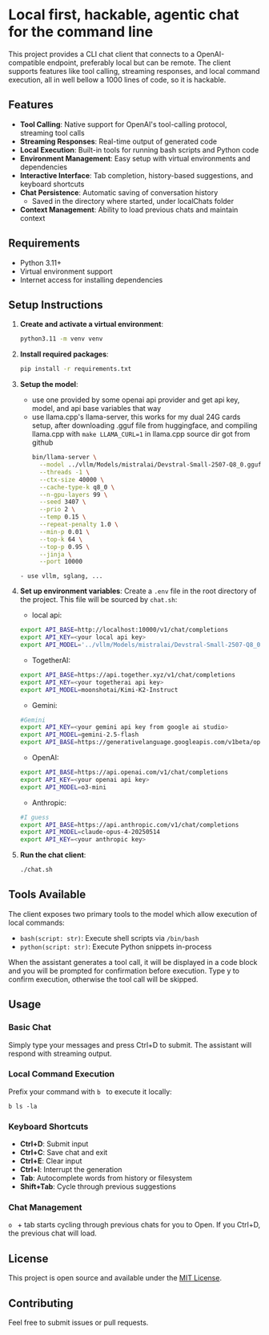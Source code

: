 # Local first, hackable, agentic chat for the command line

This project provides a CLI chat client that connects to a OpenAI-compatible endpoint, preferably local but can be remote.
The client supports features like tool calling, streaming responses, and local command execution, all in well bellow a 1000 lines of code, so it is hackable.

## Features

- **Tool Calling**: Native support for OpenAI's tool-calling protocol, streaming tool calls
- **Streaming Responses**: Real-time output of generated code
- **Local Execution**: Built-in tools for running bash scripts and Python code
- **Environment Management**: Easy setup with virtual environments and dependencies
- **Interactive Interface**: Tab completion, history-based suggestions, and keyboard shortcuts
- **Chat Persistence**: Automatic saving of conversation history
    - Saved in the directory where started, under localChats folder
- **Context Management**: Ability to load previous chats and maintain context

## Requirements

- Python 3.11+
- Virtual environment support
- Internet access for installing dependencies

## Setup Instructions

1. **Create and activate a virtual environment**:
   ```bash
   python3.11 -m venv venv
   ```

2. **Install required packages**:
   ```bash
   pip install -r requirements.txt
   ```

3. **Setup the model**:
   - use one provided by some openai api provider and get api key, model, and api base variables that way
   - use llama.cpp's llama-server, this works for my dual 24G cards setup, after downloading .gguf file from huggingface, and compiling llama.cpp with `make LLAMA_CURL=1` in llama.cpp source dir got from github
      ```bash
      bin/llama-server \
        --model ../vllm/Models/mistralai/Devstral-Small-2507-Q8_0.gguf \
        --threads -1 \
        --ctx-size 40000 \
        --cache-type-k q8_0 \
        --n-gpu-layers 99 \
        --seed 3407 \
        --prio 2 \
        --temp 0.15 \
        --repeat-penalty 1.0 \
        --min-p 0.01 \
        --top-k 64 \
        --top-p 0.95 \
        --jinja \
        --port 10000
    ```
    - use vllm, sglang, ...

4. **Set up environment variables**:
   Create a `.env` file in the root directory of the project. This file will be sourced by `chat.sh`:

   - local api:
   ```bash
   export API_BASE=http://localhost:10000/v1/chat/completions
   export API_KEY=<your local api key>
   export API_MODEL='../vllm/Models/mistralai/Devstral-Small-2507-Q8_0.gguf'
   ```

   - TogetherAI:
   ```bash
   export API_BASE=https://api.together.xyz/v1/chat/completions
   export API_KEY=<your togetherai api key>
   export API_MODEL=moonshotai/Kimi-K2-Instruct
   ```

   - Gemini:
   ```bash
   #Gemini
   export API_KEY=<your gemini api key from google ai studio>
   export API_MODEL=gemini-2.5-flash
   export API_BASE=https://generativelanguage.googleapis.com/v1beta/openai/chat/completions
   ```

   - OpenAI:
   ```bash
   export API_BASE=https://api.openai.com/v1/chat/completions
   export API_KEY=<your openai api key>
   export API_MODEL=o3-mini
   ```

   - Anthropic:
   ```bash
   #I guess
   export API_BASE=https://api.anthropic.com/v1/chat/completions
   export API_MODEL=claude-opus-4-20250514
   export API_KEY=<your anthropic key>
   ```

5. **Run the chat client**:
   ```bash
   ./chat.sh
   ```

## Tools Available

The client exposes two primary tools to the model which allow execution of local commands:

- `bash(script: str)`: Execute shell scripts via `/bin/bash`
- `python(script: str)`: Execute Python snippets in-process

When the assistant generates a tool call, it will be displayed in a code block and you will be prompted for confirmation before execution. Type y to confirm execution, otherwise the tool call will be skipped.


## Usage

### Basic Chat

Simply type your messages and press Ctrl+D to submit. The assistant will respond with streaming output.

### Local Command Execution

Prefix your command with `b ` to execute it locally:
```
b ls -la
```

### Keyboard Shortcuts

- **Ctrl+D**: Submit input
- **Ctrl+C**: Save chat and exit
- **Ctrl+E**: Clear input
- **Ctrl+I**: Interrupt the generation
- **Tab**: Autocomplete words from history or filesystem
- **Shift+Tab**: Cycle through previous suggestions

### Chat Management

`o ` + tab starts cycling through previous chats for you to Open.
If you Ctrl+D, the previous chat will load.

## License

This project is open source and available under the [MIT License](https://opensource.org/licenses/MIT).

## Contributing

Feel free to submit issues or pull requests. 
